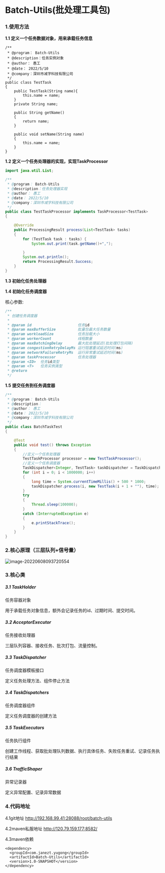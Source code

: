 # Batch-Utils(批处理工具包)

### 1.使用方法

**1.1 定义一个任务数据对象，用来承载任务信息**

```
/**
 * @program： Batch-Utils
 * @description：任务实例对象
 * @author： 愚工
 * @date： 2022/5/10
 * @company：深圳市减字科技有限公司
 */
public class TestTask
{
    public TestTask(String name){
        this.name = name;
    }
    private String name;

    public String getName()
    {
        return name;
    }

    public void setName(String name)
    {
        this.name = name;
    }
}
```

**1.2 定义一个任务处理器的实现，实现TaskProcessor<TestTask>**

```java
import java.util.List;

/**
 * @program： Batch-Utils
 * @description：任务处理器实现
 * @author： 愚工
 * @date： 2022/5/10
 * @company：深圳市减字科技有限公司
 */
public class TestTaskProcessor implements TaskProcessor<TestTask>
{

    @Override
    public ProcessingResult process(List<TestTask> tasks)
    {
        for (TestTask task : tasks) {
            System.out.print(task.getName()+",");

        }
        System.out.println();
        return ProcessingResult.Success;
    }
}
```

**1.3 初始化任务处理器**

**1.4 初始化任务调度器**

核心参数:

```java
/**
 * 创建任务调度器
 *
 * @param id                     任务id
 * @param maxBufferSize          批量包最大任务数量
 * @param workloadSize           任务加载大小
 * @param workerCount            线程数量
 * @param maxBatchingDelay       最大批处理延迟(批处理打包间隔)
 * @param congestionRetryDelayMs 运行阻塞重试延迟时间(ms)
 * @param networkFailureRetryMs  运行异常重试延迟时间(ms)
 * @param taskProcessor          任务处理器
 * @param <ID>  任务id类型
 * @param <T>   任务实例类型
 * @return
 */
```

**1.5 提交任务到任务调度器**

```java
/**
 * @program： Batch-Utils
 * @description：
 * @author： 愚工
 * @date： 2022/5/10
 * @company：深圳市减字科技有限公司
 */
public class BatchTaskTest
{

    @Test
    public void test() throws Exception
    {
        //定义一个任务处理器
        TestTaskProcessor processor = new TestTaskProcessor();
        //定义一个任务调度器
        TaskDispatcher<Integer, TestTask> taskDispatcher = TaskDispatchers.createBatchingTaskDispatcher("batchTasks", 1000000, 500, 200, 500L, 500L, 500L, processor);
        for (int i = 0; i < 1000000; i++)
        {
            long time = System.currentTimeMillis() + 500 * 1000;
            taskDispatcher.process(i, new TestTask(i + 1 + ""), time);
        }
        try
        {
            Thread.sleep(100000);
        }
        catch (InterruptedException e)
        {
            e.printStackTrace();
        }
    }
}
```

### 2.核心原理（三层队列+信号量）

![image-20220608093720554](C:\Users\Admin\AppData\Roaming\Typora\typora-user-images\image-20220608093720554.png)

### 3.核心类

##### 3.1 TaskHolder

任务容器对象

用于承载任务对象信息，额外会记录任务的id、过期时间、提交时间。

##### 3.2 AcceptorExecutor

任务接收处理器

三层队列容器、接收任务、批次打包、流量控制。

##### 3.3 TaskDispatcher

任务调度器模板接口

定义任务处理方法、组件停止方法

##### 3.4 TaskDispatchers

任务调度器组件

定义任务调度器的创建方法

##### 3.5 TaskExecutors

任务执行组件

创建工作线程、获取批处理队列数据、执行具体任务、失败任务重试、记录任务执行结果

##### 3.6 TrafficShaper

异常记录器

定义异常配置、记录异常数据

### 4.代码地址

4.1git地址   http://192.168.99.41:28088/root/batch-utils

4.2maven私服地址   http://120.79.159.177:8582/

4.3maven依赖

```
<dependency>
  <groupId>com.janezt.yugong</groupId>
  <artifactId>Batch-Utils</artifactId>
  <version>1.0-SNAPSHOT</version>
</dependency>
```

